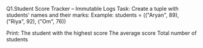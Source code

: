 Q1.Student Score Tracker – Immutable Logs
Task:
Create a tuple with students' names and their marks:
Example:
students = (("Aryan", 89), ("Riya", 92), ("Om", 76))

Print:
The student with the highest score
The average score
Total number of students
